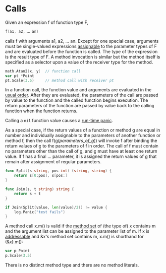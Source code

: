 # Calls

Given an expression f of function type F,

```go
f(a1, a2, … an)
```

calls f with arguments a1, a2, … an. Except for one special case, arguments must be single-valued expressions [assignable](/Statements/assignments.html) to the parameter types of F and are evaluated before the function is called. The type of the expression is the result type of F. A method invocation is similar but the method itself is specified as a selector upon a value of the receiver type for the method.

```go
math.Atan2(x, y)  // function call
var pt *Point
pt.Scale(3.5)     // method call with receiver pt
```

In a function call, the function value and arguments are evaluated in the [usual order](/Expressions/order_of_evaluation.html). After they are evaluated, the parameters of the call are passed by value to the function and the called function begins execution. The return parameters of the function are passed by value back to the calling function when the function returns.

Calling a `nil` function value causes a [run-time panic](/Run-time%20panics/).

As a special case, if the return values of a function or method g are equal in number and individually assignable to the parameters of another function or method f, then the call f(g(*parameters_of_g*)) will invoke f after binding the return values of g to the parameters of f in order. The call of f must contain no parameters other than the call of g, and g must have at least one return value. If f has a final ... parameter, it is assigned the return values of g that remain after assignment of regular parameters.

```go
func Split(s string, pos int) (string, string) {
	return s[0:pos], s[pos:]
}

func Join(s, t string) string {
	return s + t
}

if Join(Split(value, len(value)/2)) != value {
	log.Panic("test fails")
}
```

A method call x.m() is valid if the [method set](/Types/method_sets.html) of (the type of) x contains m and the argument list can be assigned to the parameter list of m. If x is [addressable](/Expressions/address_operators.html) and &x's method set contains m, x.m() is shorthand for (&x).m():

```go
var p Point
p.Scale(3.5)
```

There is no distinct method type and there are no method literals.
